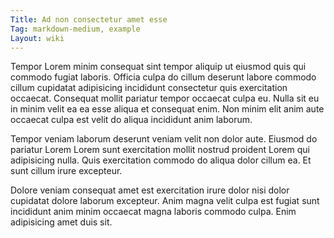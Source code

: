```yaml
---
Title: Ad non consectetur amet esse
Tag: markdown-medium, example
Layout: wiki
---
```

Tempor Lorem minim consequat sint tempor aliquip ut eiusmod quis qui commodo fugiat laboris. Officia culpa do cillum deserunt labore commodo cillum cupidatat adipisicing incididunt consectetur quis exercitation occaecat. Consequat mollit pariatur tempor occaecat culpa eu. Nulla sit eu in minim velit ea ea esse aliqua et consequat enim. Non minim elit anim aute occaecat culpa est velit do aliqua incididunt anim laborum.

Tempor veniam laborum deserunt veniam velit non dolor aute. Eiusmod do pariatur Lorem Lorem sunt exercitation mollit nostrud proident Lorem qui adipisicing nulla. Quis exercitation commodo do aliqua dolor cillum ea. Et sunt cillum irure excepteur.

Dolore veniam consequat amet est exercitation irure dolor nisi dolor cupidatat dolore laborum excepteur. Anim magna velit culpa est fugiat sunt incididunt anim minim occaecat magna laboris commodo culpa. Enim adipisicing amet duis sit.
